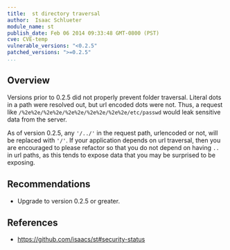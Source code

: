 ```yaml
---
title:  st directory traversal
author:  Isaac Schlueter
module_name: st
publish_date: Feb 06 2014 09:33:48 GMT-0800 (PST) 
cve: CVE-temp
vulnerable_versions: "<0.2.5"
patched_versions: ">=0.2.5"
...
```


## Overview
Versions prior to 0.2.5 did not properly prevent folder traversal. Literal dots in a path were resolved out, but url encoded dots were not. Thus, a request like ``` /%2e%2e/%2e%2e/%2e%2e/%2e%2e/%2e%2e/etc/passwd ``` would leak sensitive data from the server.

As of version 0.2.5, any ```'/../'``` in the request path, urlencoded or not, will be replaced with ```'/'```. If your application depends on url traversal, then you are encouraged to please refactor so that you do not depend on having ```..``` in url paths, as this tends to expose data that you may be surprised to be exposing.

## Recommendations
- Upgrade to version 0.2.5 or greater.

## References
- https://github.com/isaacs/st#security-status
